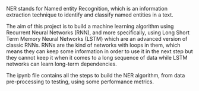 NER stands for Named entity Recognition, which is an information extraction technique to identify and classify named entities in a text.

The aim of this project is to build a machine learning algorithm using Recurrent Neural Networks (RNN), and more specifically, using Long Short Term Memory Neural Networks (LSTM) which are an advanced version of classic RNNs.
RNNs are the kind of networks with loops in them, which means they can keep some information in order to use it in the next step but they cannot keep it when it comes to a long sequence of data while LSTM networks can learn long-term dependencies.

The ipynb file contains all the steps to build the NER algorithm, from data pre-processing to testing, using some performance metrics.
